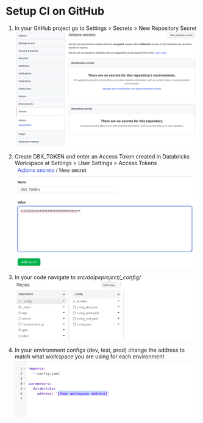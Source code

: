 # Setup CI on GitHub

1. In your GitHub project go to Settings > Secrets > New Repository Secret
![](images/github-ci-cd01.png)

2. Create DBX_TOKEN and enter an Access Token created in Databricks Workspace at Settings > User Settings > Access Tokens
![](images/github-ci-cd02.png)

3. In your code navigate to *src/daipeproject/_config/*
![](images/github-ci-cd03.png)

4. In your environment configs (dev, test, prod) change the address to match what workspace you are using for each environment
![](images/github-ci-cd04.png)
